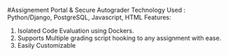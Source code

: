 #Assignement Portal & Secure Autograder
Technology Used : Python/Django, PostgreSQL, Javascript, HTML
Features:
  1. Isolated Code Evaluation using Dockers.
  2. Supports Multiple grading script hooking to any assignment with ease.
  3. Easily Customizable

